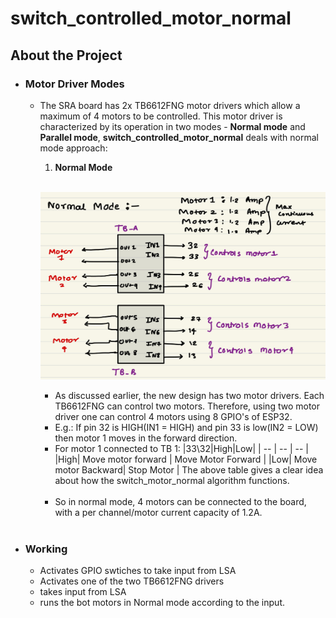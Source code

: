 # switch_controlled_motor_normal
## About the Project
- ### **Motor Driver Modes**
    - The SRA board has 2x TB6612FNG motor drivers which allow a maximum of 4 motors to be controlled. This motor driver is characterized by its operation in two modes - **Normal mode** and **Parallel mode**, **switch_controlled_motor_normal** deals with normal mode approach:   
        1. **Normal Mode**
        <br />
        <p align="center">
        <img width="460" height="300" src="normal_mode.jpeg">
        </p>

        -  As discussed earlier, the new design has two motor drivers. Each TB6612FNG can control two motors. Therefore, using two motor driver one can control 4 motors using 8 GPIO's of ESP32.
        - E.g.: If pin 32 is HIGH(IN1 = HIGH) and pin 33 is low(IN2 = LOW) then motor 1 moves in the forward direction. 
        - For motor 1 connected to TB 1:
          |33\32|High|Low|
          | -- | -- | -- |
          |High| Move motor forward | Move Motor Forward |
          |Low| Move motor Backward| Stop Motor |
         The above table gives a clear idea about how the switch_motor_normal algorithm functions.
        <br/><br/>
        - So in normal mode, 4 motors can be connected to the board, with a per channel/motor current capacity of 1.2A.

        <br/>

- ### **Working**
    - Activates GPIO swtiches to take input from LSA
    - Activates one of the two TB6612FNG drivers
    - takes input from LSA  
    - runs the bot motors in Normal mode according to the input.
